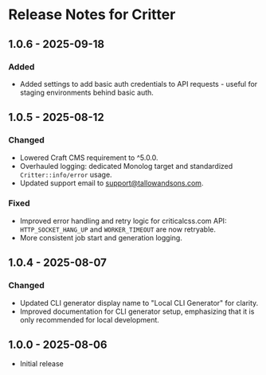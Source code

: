 # Release Notes for Critter

## 1.0.6 - 2025-09-18

### Added

- Added settings to add basic auth credentials to API requests - useful for staging environments behind basic auth.

## 1.0.5 - 2025-08-12

### Changed
- Lowered Craft CMS requirement to ^5.0.0.
- Overhauled logging: dedicated Monolog target and standardized `Critter::info/error` usage.
- Updated support email to support@tallowandsons.com.

### Fixed
- Improved error handling and retry logic for criticalcss.com API: `HTTP_SOCKET_HANG_UP` and `WORKER_TIMEOUT` are now retryable.
- More consistent job start and generation logging.

## 1.0.4 - 2025-08-07

### Changed
- Updated CLI generator display name to "Local CLI Generator" for clarity.
- Improved documentation for CLI generator setup, emphasizing that it is only recommended for local development.

## 1.0.0 - 2025-08-06
- Initial release
